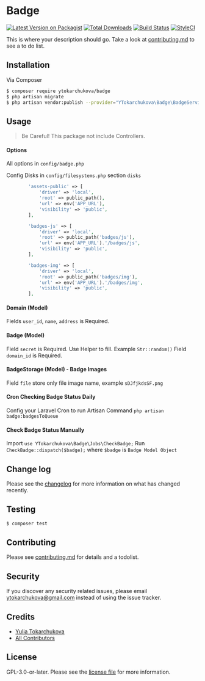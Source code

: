 # Badge

[![Latest Version on Packagist][ico-version]][link-packagist]
[![Total Downloads][ico-downloads]][link-downloads]
[![Build Status][ico-travis]][link-travis]
[![StyleCI][ico-styleci]][link-styleci]

This is where your description should go. Take a look at [contributing.md](contributing.md) to see a to do list.

## Installation

Via Composer

``` bash
$ composer require ytokarchukova/badge
$ php artisan migrate
$ php artisan vendor:publish --provider="YTokarchukova\Badge\BadgeServiceProvider"
```

## Usage

> Be Careful! This package not include Controllers.

#### Options

All options in `config/badge.php`

Config Disks in `config/filesystems.php` section `disks`

``` php
        'assets-public' => [
            'driver' => 'local',
            'root' => public_path(),
            'url' => env('APP_URL'),
            'visibility' => 'public',
        ],

        'badges-js' => [
            'driver' => 'local',
            'root' => public_path('badges/js'),
            'url' => env('APP_URL').'/badges/js',
            'visibility' => 'public',
        ],

        'badges-img' => [
            'driver' => 'local',
            'root' => public_path('badges/img'),
            'url' => env('APP_URL').'/badges/img',
            'visibility' => 'public',
        ],
```

#### Domain (Model)

Fields `user_id`, `name`, `address` is Required.

#### Badge (Model)

Field `secret` is Required. Use Helper to fill. Example `Str::random()`
Field `domain_id` is Required.

#### BadgeStorage (Model) - Badge Images

Field `file` store only file image name, example `sDJfjkdsSF.png`

#### Cron Checking Badge Status Daily

Config your Laravel Cron to run Artisan Command `php artisan badge:badgesToQueue`

#### Check Badge Status Manually

Import `use YTokarchukova\Badge\Jobs\CheckBadge;`
Run `CheckBadge::dispatch($badge);` where `$badge` is `Badge Model Object`

## Change log

Please see the [changelog](changelog.md) for more information on what has changed recently.

## Testing

``` bash
$ composer test
```

## Contributing

Please see [contributing.md](contributing.md) for details and a todolist.

## Security

If you discover any security related issues, please email ytokarchukova@gmail.com instead of using the issue tracker.

## Credits

- [Yulia Tokarchukova][link-author]
- [All Contributors][link-contributors]

## License

GPL-3.0-or-later. Please see the [license file](license.md) for more information.

[ico-version]: https://img.shields.io/packagist/v/ytokarchukova/badge.svg?style=flat-square
[ico-downloads]: https://img.shields.io/packagist/dt/ytokarchukova/badge.svg?style=flat-square
[ico-travis]: https://img.shields.io/travis/ytokarchukova/badge/master.svg?style=flat-square
[ico-styleci]: https://styleci.io/repos/12345678/shield

[link-packagist]: https://packagist.org/packages/ytokarchukova/badge
[link-downloads]: https://packagist.org/packages/ytokarchukova/badge
[link-travis]: https://travis-ci.org/ytokarchukova/badge
[link-styleci]: https://styleci.io/repos/12345678
[link-author]: https://github.com/ytokarchukova
[link-contributors]: ../../contributors
